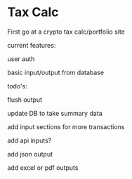 # Tax Calc 
First go at a crypto tax calc/portfolio site

current features:

user auth

basic input/output from database


todo's:

flush output

update DB to take summary data

add input sections for more transactions

add api inputs?

add json output

add excel or pdf outputs
